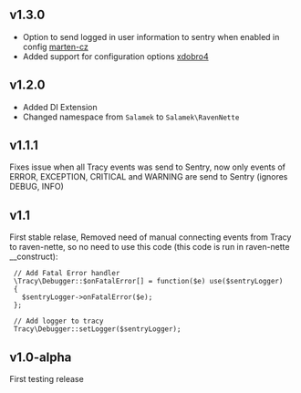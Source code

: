 
v1.3.0
------
* Option to send logged in user information to sentry when enabled in config [marten-cz](https://github.com/marten-cz)
* Added support for configuration options [xdobro4](https://github.com/xdobro4)

v1.2.0
------
* Added DI Extension
* Changed namespace from `Salamek` to `Salamek\RavenNette`

v1.1.1
------
Fixes issue when all Tracy events was send to Sentry, now only events of ERROR, EXCEPTION, CRITICAL and WARNING are send to Sentry (ignores DEBUG, INFO)

v1.1
----
First stable relase,
Removed need of manual connecting events from Tracy to raven-nette, so no need to use this code (this code is run in raven-nette __construct):

```
 // Add Fatal Error handler		
 \Tracy\Debugger::$onFatalError[] = function($e) use($sentryLogger)		
 {		
   $sentryLogger->onFatalError($e);		
 };		
 		
 // Add logger to tracy		
 Tracy\Debugger::setLogger($sentryLogger);
```

v1.0-alpha
----------
First testing release
